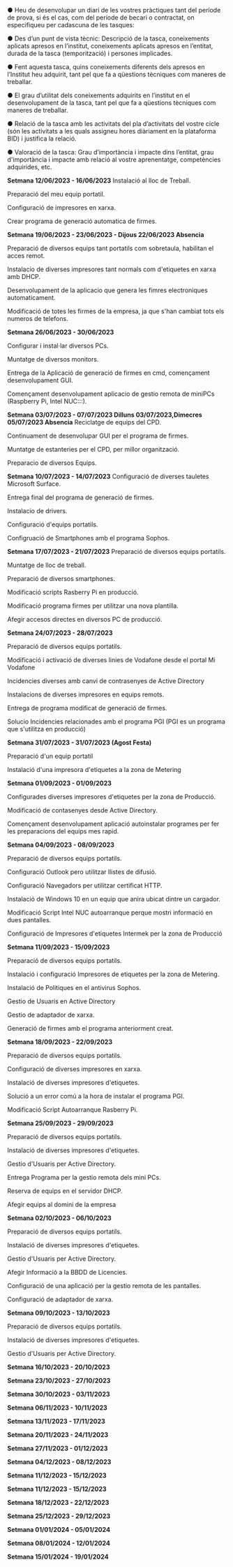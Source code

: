 ● Heu de desenvolupar un diari de les vostres pràctiques tant del període de prova, si és
el cas, com del període de becari o contractat, on especifiqueu per cadascuna de les
tasques:


● Des d’un punt de vista tècnic: Descripció de la tasca, coneixements aplicats
apresos en l’institut, coneixements aplicats apresos en l’entitat, durada de la
tasca (temporització) i persones implicades.


● Fent aquesta tasca, quins coneixements diferents dels apresos en l’Institut heu
adquirit, tant pel que fa a qüestions tècniques com maneres de treballar.


● El grau d’utilitat dels coneixements adquirits en l’institut en el desenvolupament
de la tasca, tant pel que fa a qüestions tècniques com maneres de treballar.


● Relació de la tasca amb les activitats del pla d’activitats del vostre cicle (són les
activitats a les quals assigneu hores diàriament en la plataforma BID) i justifica
la relació.


● Valoració de la tasca: Grau d’importància i impacte dins l’entitat, grau
d'importància i impacte amb relació al vostre aprenentatge, competències
adquirides, etc.

**Setmana 12/06/2023 - 16/06/2023**
Instalació al lloc de Treball.

Preparació del meu equip portatil.

Configuració de impresores en xarxa.

Crear programa de generació automatica de firmes.


**Setmana 19/06/2023 - 23/06/2023 - Dijous 22/06/2023 Absencia**

Preparació de diversos equips tant portatils com sobretaula, habilitan el acces remot.

Instalacio de diverses impresores tant normals com d'etiquetes en xarxa amb DHCP.

Desenvolupament de la aplicacio que genera les fimres electroniques automaticament.

Modificació de totes les firmes de la empresa, ja que s'han cambiat tots els numeros de telefons.

**Setmana 26/06/2023 - 30/06/2023**

Configurar i instal·lar diversos PCs.

Muntatge de diversos monitors.

Entrega de la Aplicació de generació de firmes en cmd, començament desenvolupament GUI.

Començament desenvolupament aplicacio de gestio remota de miniPCs (Raspberry Pi, Intel NUC:::).



**Setmana 03/07/2023 - 07/07/2023 Dilluns 03/07/2023,Dimecres 05/07/2023 Absencia**
Reciclatge de equips del CPD.

Continuament de desenvolupar GUI per el programa de firmes.

Muntatge de estanteries per el CPD, per millor organització.

Preparacio de diversos Equips.

**Setmana 10/07/2023 - 14/07/2023**
Configuració de diverses tauletes Microsoft Surface.

Entrega final del programa de generació de firmes.

Instalacio de drivers.

Configuració d'equips portatils.

Configruació de Smartphones amb el programa Sophos.

**Setmana 17/07/2023 - 21/07/2023**
Preparació de diversos equips portatils.

Muntatge de lloc de treball.

Preparació de diversos smartphones.

Modificació scripts Rasberry Pi en producció.

Modificació programa firmes per utilitzar una nova plantilla.

Afegir accesos directes en diversos PC de producció.

**Setmana 24/07/2023 - 28/07/2023**

Preparació de diversos equips portatils.

Modificació i activació de diverses linies de Vodafone desde el portal Mi Vodafone

Incidencies diverses amb canvi de contrasenyes de Active Directory

Instalacions de diverses impresores en equips remots.

Entrega de programa modificat de generació de firmes.

Solucio Incidencies relacionades amb el programa PGI (PGI es un programa que s'utilitza en producció)

**Setmana 31/07/2023 - 31/07/2023 (Agost Festa)**

Preparació d'un equip portatil

Instalació d'una impresora d'etiquetes a la zona de Metering

**Setmana 01/09/2023 - 01/09/2023**

Configurades diverses impresores d'etiquetes per la zona de Producció.

Modificació de contasenyes desde Active Directory.

Començament desenvolupament aplicació autoinstalar programes per fer les preparacions del equips mes rapid.

**Setmana 04/09/2023 - 08/09/2023**

Preparació de diversos equips portatils.

Configuració Outlook pero utilitzar llistes de difusió.

Configuració Navegadors per utilitzar certificat HTTP.

Instalació de Windows 10 en un equip que anira ubicat dintre un cargador.

Modificació Script Intel NUC autoarranque perque mostri informació en dues pantalles. 

Configuració de Impresores d'etiquetes Intermek per la zona de Producció

**Setmana 11/09/2023 - 15/09/2023**

Preparació de diversos equips portatils.

Instalació i configuració Impresores de etiquetes per la zona de Metering.

Instalació de Politiques en el antivirus Sophos.

Gestio de Usuaris en Active Directory

Gestio de adaptador de xarxa.

Generació de firmes amb el programa anteriorment creat.

**Setmana 18/09/2023 - 22/09/2023**

Preparació de diversos equips portatils.

Configuració de diverses impresores en xarxa.

Instalació de diverses impresores d'etiquetes.

Solució a un error comú a la hora de instalar el programa PGI.

Modificació Script Autoarranque Rasberry Pi.


**Setmana 25/09/2023 - 29/09/2023**

Preparació de diversos equips portatils.

Instalació de diverses impresores d'etiquetes.

Gestio d'Usuaris per Active Directory.

Entrega Programa per la gestio remota dels mini PCs.

Reserva de equips en el servidor DHCP.

Afegir equips al domini de la empresa

**Setmana 02/10/2023 - 06/10/2023**

Preparació de diversos equips portatils.

Instalació de diverses impresores d'etiquetes.

Gestio d'Usuaris per Active Directory.

Afegir Informació a la BBDD de Licencies.

Configuració de una aplicació per la gestio remota de les pantalles.

Configuració de adaptador de xarxa.

**Setmana 09/10/2023 - 13/10/2023**

Preparació de diversos equips portatils.

Instalació de diverses impresores d'etiquetes.

Gestio d'Usuaris per Active Directory.

**Setmana 16/10/2023 - 20/10/2023**


**Setmana 23/10/2023 - 27/10/2023**


**Setmana 30/10/2023 - 03/11/2023**


**Setmana 06/11/2023 - 10/11/2023**


**Setmana 13/11/2023 - 17/11/2023**


**Setmana 20/11/2023 - 24/11/2023**


**Setmana 27/11/2023 - 01/12/2023**

**Setmana 04/12/2023 - 08/12/2023**

**Setmana 11/12/2023 - 15/12/2023**

**Setmana 11/12/2023 - 15/12/2023**

**Setmana 18/12/2023 - 22/12/2023**

**Setmana 25/12/2023 - 29/12/2023**

**Setmana 01/01/2024 - 05/01/2024**

**Setmana 08/01/2024 - 12/01/2024**

**Setmana 15/01/2024 - 19/01/2024**

